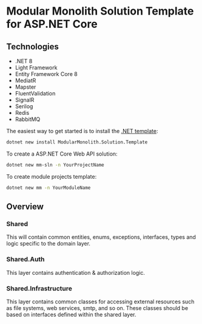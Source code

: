 # Modular Monolith Solution Template for ASP.NET Core

## Technologies

* .NET 8
* Light Framework
* Entity Framework Core 8
* MediatR
* Mapster
* FluentValidation
* SignalR
* Serilog
* Redis
* RabbitMQ

The easiest way to get started is to install the [.NET template](https://www.nuget.org/packages/ModularMonolith.Solution.Template):
```bash
dotnet new install ModularMonolith.Solution.Template
```

To create a ASP.NET Core Web API solution:
```bash
dotnet new mm-sln -n YourProjectName
```

To create module projects template:
```bash
dotnet new mm -n YourModuleName
```

## Overview

### Shared

This will contain common entities, enums, exceptions, interfaces, types and logic specific to the domain layer.

### Shared.Auth

This layer contains authentication & authorization logic.

### Shared.Infrastructure

This layer contains common classes for accessing external resources such as file systems, web services, smtp, and so on. These classes should be based on interfaces defined within the shared layer.